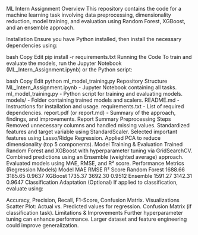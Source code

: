 ML Intern Assignment
Overview
This repository contains the code for a machine learning task involving data preprocessing, dimensionality reduction, model training, and evaluation using Random Forest, XGBoost, and an ensemble approach.

Installation
Ensure you have Python installed, then install the necessary dependencies using:

bash
Copy
Edit
pip install -r requirements.txt
Running the Code
To train and evaluate the models, run the Jupyter Notebook (ML_Intern_Assignment.ipynb) or the Python script:

bash
Copy
Edit
python ml_model_training.py
Repository Structure
ML_Intern_Assignment.ipynb - Jupyter Notebook containing all tasks.
ml_model_training.py - Python script for training and evaluating models.
models/ - Folder containing trained models and scalers.
README.md - Instructions for installation and usage.
requirements.txt - List of required dependencies.
report.pdf (or report.md) - Summary of the approach, findings, and improvements.
Report Summary
Preprocessing Steps
Removed unnecessary columns and handled missing values.
Standardized features and target variable using StandardScaler.
Selected important features using Lasso/Ridge Regression.
Applied PCA to reduce dimensionality (top 5 components).
Model Training & Evaluation
Trained Random Forest and XGBoost with hyperparameter tuning via GridSearchCV.
Combined predictions using an Ensemble (weighted average) approach.
Evaluated models using MAE, RMSE, and R² score.
Performance Metrics (Regression Models)
Model	MAE	RMSE	R² Score
Random Forest	1688.66	3185.65	0.9637
XGBoost	1735.37	3692.30	0.9512
Ensemble	1591.27	3142.31	0.9647
Classification Adaptation (Optional)
If applied to classification, evaluate using:

Accuracy, Precision, Recall, F1-Score, Confusion Matrix.
Visualizations
Scatter Plot: Actual vs. Predicted values for regression.
Confusion Matrix (if classification task).
Limitations & Improvements
Further hyperparameter tuning can enhance performance.
Larger dataset and feature engineering could improve generalization.
